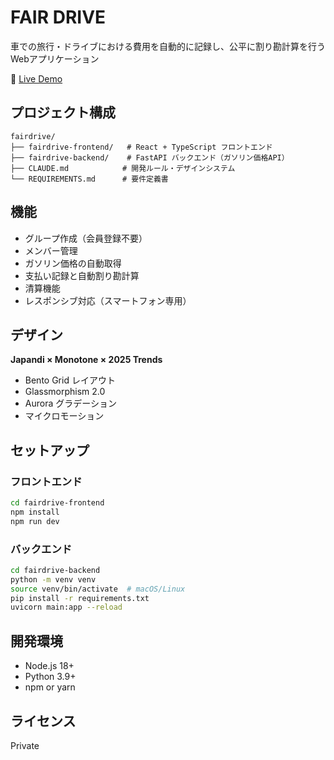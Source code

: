 # FAIR DRIVE

車での旅行・ドライブにおける費用を自動的に記録し、公平に割り勘計算を行うWebアプリケーション

🚗 [Live Demo](https://github.com/Tatsuki-Choki/fairdrive)

## プロジェクト構成

```
fairdrive/
├── fairdrive-frontend/   # React + TypeScript フロントエンド
├── fairdrive-backend/    # FastAPI バックエンド（ガソリン価格API）
├── CLAUDE.md            # 開発ルール・デザインシステム
└── REQUIREMENTS.md      # 要件定義書
```

## 機能

- グループ作成（会員登録不要）
- メンバー管理
- ガソリン価格の自動取得
- 支払い記録と自動割り勘計算
- 清算機能
- レスポンシブ対応（スマートフォン専用）

## デザイン

**Japandi × Monotone × 2025 Trends**
- Bento Grid レイアウト
- Glassmorphism 2.0
- Aurora グラデーション
- マイクロモーション

## セットアップ

### フロントエンド

```bash
cd fairdrive-frontend
npm install
npm run dev
```

### バックエンド

```bash
cd fairdrive-backend
python -m venv venv
source venv/bin/activate  # macOS/Linux
pip install -r requirements.txt
uvicorn main:app --reload
```

## 開発環境

- Node.js 18+
- Python 3.9+
- npm or yarn

## ライセンス

Private